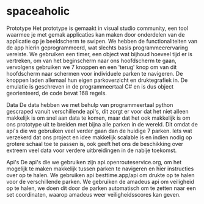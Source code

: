 # spaceaholic
Prototype
Het prototype is gemaakt in visual studio community, een tool waarmee je met gemak applicaties kan maken door onderdelen van de applicatie op je beeldscherm te swipen.
We hebben de functionaliteiten van de app hierin geprogrammeerd, wat slechts basis programmeerervaring vereiste.
We gebruiken een timer, een object wat bijhoud hoeveel tijd er is vertreken, om van het beginscherm naar ons hoofdscherm te gaan,
vervolgens gebruiken we 7 knoppen en een 'terug' knop om van dit hoofdscherm naar schermen voor individuele parken te navigeren.
De knoppen laden allemaal hun eigen parkoverzicht en druktegrafiek in. 
De emulatie is geschreven in de programmeertaal C# en is dus object georienteerd, de code bevat 168 regels.

Data
De data hebben we met behulp van programmeertaal python gescraped vanuit verschillende api's, 
dit zorgt er voor dat het niet alleen makkelijk is om snel aan data te komen, maar dat het ook makkelijk is om ons prototype uit te breiden met bijna alle parken in de wereld. 
Dit omdat de api's die we gebruiken veel verder gaan dan de huidige 7 parken. 
Iets wat verzekerd dat ons project en idee makkelijk scalable is en indien nodig op grotere schaal toe te passen is, ook
geeft het ons de beschikking over extreem veel data voor verdere uitbreidingen in de nabije toekomst.

Api's
De api's die we gebruiken zijn api.openrouteservice.org, om het mogelijk te maken makkelijk tussen parken te navigeren en hier instructies over op te halen.
We gebruiken api besttime.app/api om drukte op te halen voor de verschillende parken. 
We gebruiken de amadeus api om veiligheid op te halen, 
we doen dit door de parken automatisch om te zetten naar een set coordinaten, waarop amadeus weer veiligheidsscores kan geven.
